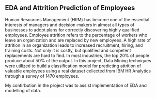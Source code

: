 ## EDA and Attrition Prediction of Employees

Human Resources Management (HRM) has become one of the essential interests of managers and decision-makers in almost all types of businesses to adopt plans for correctly discovering highly qualified employees. Employee attrition refers to the percentage of workers who leave an organization and are replaced by new employees. A high rate of attrition in an organization leads to increased recruitment, hiring, and training costs. Not only it is costly, but qualified and competent replacements are hard to find. In most industries, the top 20% of people produce about 50% of the output. In this project, Data Mining techniques were utilized to build a classification model for predicting attrition of valuable employees using a real dataset collected from IBM HR Analytics through a survey of 1470 employees.

My contirbution in the project was to assist implementation of EDA and modelling of data.
